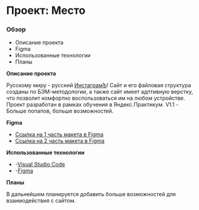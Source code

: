 # Проект: Место

### Обзор
* Описание проекта
* Figma
* Использованные технологии
* Планы

**Описание проекта**

Русскому миру - русский [ИнстаграмЪ](https://gudrom.github.io/mesto/)!
Сайт и его файловая структура созданы по БЭМ-методологии, а также сайт имеет адптивную верстку, что позволит комфортно воспользоваться им на любом устройстве.
Проект разработан в рамках обучения в Яндекс.Практикум. 
V1.1 - Больше попапов, больше возможностей.

**Figma**

* [Ссылка на 1 часть макета в Figma](https://www.figma.com/file/2cn9N9jSkmxD84oJik7xL7/JavaScript.-Sprint-4?node-id=28212%3A155)
* [Ссылка на 2 часть макета в Figma](https://www.figma.com/file/bjyvbKKJN2naO0ucURl2Z0/JavaScript.-Sprint-5?node-id=0%3A1)

**Использованные технологии**

* -[Visual Studio Code](https://code.visualstudio.com) 
* -[Figma](https://www.figma.com)  

**Планы**

В дальнейшем планируется добавить больше возможностей для взаимодействия с сайтом. 